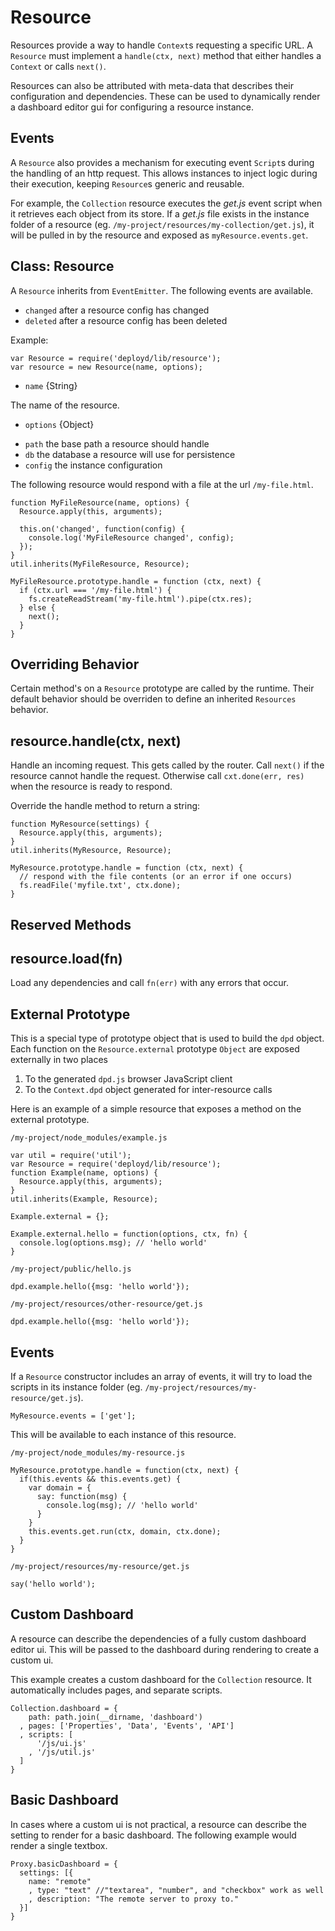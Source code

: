 # Resource

Resources provide a way to handle `Context`s requesting a specific URL. A `Resource` must implement a `handle(ctx, next)` method that either handles a `Context` or calls `next()`.

Resources can also be attributed with meta-data that describes their configuration and dependencies. These can be used to dynamically render a dashboard editor gui for configuring a resource instance.

## Events

A `Resource` also provides a mechanism for executing event `Script`s during the handling of an http request. This allows instances to inject logic during their execution, keeping `Resource`s generic and reusable.

For example, the `Collection` resource executes the *get.js* event script when it retrieves each object from its store. If a *get.js* file exists in the instance folder of a resource (eg. `/my-project/resources/my-collection/get.js`), it will be pulled in by the resource and exposed as `myResource.events.get`.

## Class: Resource

A `Resource` inherits from `EventEmitter`. The following events are available.

 - `changed`      after a resource config has changed
 - `deleted`      after a resource config has been deleted

Example:

    var Resource = require('deployd/lib/resource');
    var resource = new Resource(name, options);

* `name` {String}

The name of the resource.

* `options` {Object}

 - `path`         the base path a resource should handle
 - `db`           the database a resource will use for persistence
 - `config`       the instance configuration

The following resource would respond with a file at the url `/my-file.html`.

    function MyFileResource(name, options) {
      Resource.apply(this, arguments);

      this.on('changed', function(config) {
        console.log('MyFileResource changed', config);
      });
    }
    util.inherits(MyFileResource, Resource);

    MyFileResource.prototype.handle = function (ctx, next) {
      if (ctx.url === '/my-file.html') {
        fs.createReadStream('my-file.html').pipe(ctx.res);
      } else {
        next();
      }
    }
    
## Overriding Behavior

Certain method's on a `Resource` prototype are called by the runtime. Their default behavior should be overriden to define an inherited `Resources` behavior.

## resource.handle(ctx, next)

Handle an incoming request. This gets called by the router.
Call `next()` if the resource cannot handle the request.
Otherwise call `cxt.done(err, res)` when the resource
is ready to respond.

Override the handle method to return a string:

    function MyResource(settings) {
      Resource.apply(this, arguments);
    }
    util.inherits(MyResource, Resource);

    MyResource.prototype.handle = function (ctx, next) {
      // respond with the file contents (or an error if one occurs)
      fs.readFile('myfile.txt', ctx.done);
    }
    
## Reserved Methods

## resource.load(fn)

Load any dependencies and call `fn(err)` with any errors that occur.

## External Prototype

This is a special type of prototype object that is used to build the `dpd` object. Each function on the `Resource.external` prototype `Object` are exposed externally in two places

 1. To the generated `dpd.js` browser JavaScript client
 2. To the `Context.dpd` object generated for inter-resource calls
    
Here is an example of a simple resource that exposes a method on the external prototype.

`/my-project/node_modules/example.js`

    var util = require('util');
    var Resource = require('deployd/lib/resource');
    function Example(name, options) {
      Resource.apply(this, arguments);
    }
    util.inherits(Example, Resource);

    Example.external = {};

    Example.external.hello = function(options, ctx, fn) {
      console.log(options.msg); // 'hello world'
    }

`/my-project/public/hello.js`

    dpd.example.hello({msg: 'hello world'});
    
`/my-project/resources/other-resource/get.js`

    dpd.example.hello({msg: 'hello world'});

## Events

If a `Resource` constructor includes an array of events, it will try to load the scripts in its instance folder (eg. `/my-project/resources/my-resource/get.js`).

    MyResource.events = ['get'];
    
This will be available to each instance of this resource. 

`/my-project/node_modules/my-resource.js`

    MyResource.prototype.handle = function(ctx, next) {
      if(this.events && this.events.get) {
        var domain = {
          say: function(msg) {
            console.log(msg); // 'hello world'
          }
        }
        this.events.get.run(ctx, domain, ctx.done);
      }
    }

`/my-project/resources/my-resource/get.js`

    say('hello world');

## Custom Dashboard

A resource can describe the dependencies of a fully custom dashboard editor ui. This will be passed to the dashboard during rendering to create a custom ui.

This example creates a custom dashboard for the `Collection` resource. It automatically includes pages, and separate scripts.

    Collection.dashboard = {
        path: path.join(__dirname, 'dashboard')
      , pages: ['Properties', 'Data', 'Events', 'API']
      , scripts: [
          '/js/ui.js'
        , '/js/util.js'
      ]
    }
    
## Basic Dashboard

In cases where a custom ui is not practical, a resource can describe the setting to render for a basic dashboard. The following example would render a single textbox.

    Proxy.basicDashboard = {
      settings: [{
        name: "remote"
        , type: "text" //"textarea", "number", and "checkbox" work as well
        , description: "The remote server to proxy to."
      }]
    }

